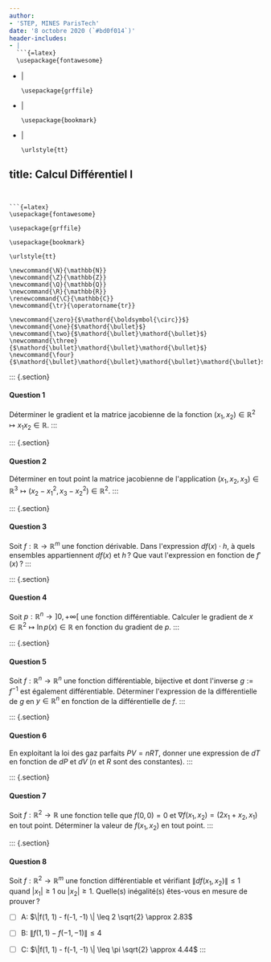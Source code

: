 ```yaml
---
author:
- 'STEP, MINES ParisTech'
date: '8 octobre 2020 (`#bd0f014`)'
header-includes:
- |
  ```{=latex}
  \usepackage{fontawesome}
  ```
- |
  ```{=latex}
  \usepackage{grffile}
  ```
- |
  ```{=latex}
  \usepackage{bookmark}
  ```
- |
  ```{=latex}
  \urlstyle{tt}
  ```
title: Calcul Différentiel I
---
```


```{=latex}
\usepackage{fontawesome}
```

```{=latex}
\usepackage{grffile}
```

```{=latex}
\usepackage{bookmark}
```

```{=latex}
\urlstyle{tt}
```

```{=tex}
\newcommand{\N}{\mathbb{N}}
\newcommand{\Z}{\mathbb{Z}}
\newcommand{\Q}{\mathbb{Q}}
\newcommand{\R}{\mathbb{R}}
\renewcommand{\C}{\mathbb{C}}
\newcommand{\tr}{\operatorname{tr}}
```
```{=tex}
\newcommand{\zero}{$\mathord{\boldsymbol{\circ}}$}
\newcommand{\one}{$\mathord{\bullet}$}
\newcommand{\two}{$\mathord{\bullet}\mathord{\bullet}$}
\newcommand{\three}{$\mathord{\bullet}\mathord{\bullet}\mathord{\bullet}$}
\newcommand{\four}{$\mathord{\bullet}\mathord{\bullet}\mathord{\bullet}\mathord{\bullet}$}
```
::: {.section}
#### Question 1

Déterminer le gradient et la matrice jacobienne de la fonction
$(x_1, x_2) \in \mathbb{R}^2 \mapsto x_1x_2 \in \mathbb{R}$.
:::

::: {.section}
#### Question 2

Déterminer en tout point la matrice jacobienne de l'application
$(x_1, x_2, x_3) \in \mathbb{R}^3 \mapsto (x_2 - x_1^2, x_3 - x_2^2) \in \mathbb{R}^2.$
:::

::: {.section}
#### Question 3

Soit $f: \mathbb{R}\to \mathbb{R}^m$ une fonction dérivable. Dans
l'expression $df(x) \cdot h$, à quels ensembles appartiennent $df(x)$ et
$h$ ? Que vaut l'expression en fonction de $f'(x)$ ?
:::

::: {.section}
#### Question 4

Soit $p: \mathbb{R}^n \to \left]0, +\infty\right[$ une fonction
différentiable. Calculer le gradient de
$x \in \mathbb{R}^2 \mapsto \ln p(x) \in \mathbb{R}$ en fonction du
gradient de $p$.
:::

::: {.section}
#### Question 5

Soit $f: \mathbb{R}^n \to \mathbb{R}^n$ une fonction différentiable,
bijective et dont l'inverse $g:=f^{-1}$ est également différentiable.
Déterminer l'expression de la différentielle de $g$ en
$y \in \mathbb{R}^n$ en fonction de la différentielle de $f$.
:::

::: {.section}
#### Question 6

En exploitant la loi des gaz parfaits $PV = nRT$, donner une expression
de $dT$ en fonction de $dP$ et $dV$ ($n$ et $R$ sont des constantes).
:::

::: {.section}
#### Question 7

Soit $f:\mathbb{R}^2 \to \mathbb{R}$ une fonction telle que $f(0,0) = 0$
et $\nabla f(x_1, x_2) = (2x_1+x_2, x_1)$ en tout point. Déterminer la
valeur de $f(x_1, x_2)$ en tout point.
:::

::: {.section}
#### Question 8

Soit $f : \mathbb{R}^2 \to \mathbb{R}^m$ une fonction différentiable et
vérifiant $\|df(x_1, x_2)\| \leq 1$ quand $|x_1| \geq 1$ ou
$|x_2| \geq 1$. Quelle(s) inégalité(s) êtes-vous en mesure de prouver ?

-   [ ] A: $\|f(1, 1) - f(-1, -1) \| \leq 2 \sqrt{2} \approx 2.83$

-   [ ] B: $\|f(1, 1) - f(-1, -1) \| \leq 4$

-   [ ] C: $\|f(1, 1) - f(-1, -1) \| \leq \pi \sqrt{2} \approx 4.44$
:::
